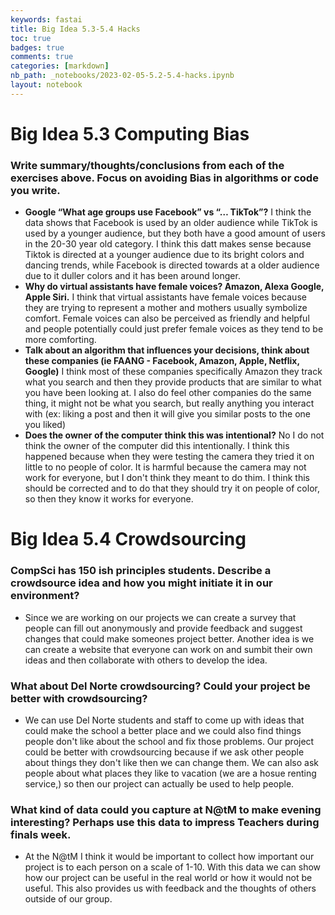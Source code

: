 ```yaml
---
keywords: fastai
title: Big Idea 5.3-5.4 Hacks
toc: true 
badges: true
comments: true
categories: [markdown]
nb_path: _notebooks/2023-02-05-5.2-5.4-hacks.ipynb
layout: notebook
---
```


<!--
#################################################
### THIS FILE WAS AUTOGENERATED! DO NOT EDIT! ###
#################################################
# file to edit: _notebooks/2023-02-05-5.2-5.4-hacks.ipynb
-->

<div class="container" id="notebook-container">
        
<div class="cell border-box-sizing text_cell rendered"><div class="inner_cell">
<div class="text_cell_render border-box-sizing rendered_html">
<h1 id="Big-Idea-5.3-Computing-Bias">Big Idea 5.3 Computing Bias<a class="anchor-link" href="#Big-Idea-5.3-Computing-Bias"> </a></h1>
</div>
</div>
</div>
<div class="cell border-box-sizing text_cell rendered"><div class="inner_cell">
<div class="text_cell_render border-box-sizing rendered_html">
<h3 id="Write-summary/thoughts/conclusions-from-each-of-the-exercises-above.-Focus-on-avoiding-Bias-in-algorithms-or-code-you-write.">Write summary/thoughts/conclusions from each of the exercises above. Focus on avoiding Bias in algorithms or code you write.<a class="anchor-link" href="#Write-summary/thoughts/conclusions-from-each-of-the-exercises-above.-Focus-on-avoiding-Bias-in-algorithms-or-code-you-write."> </a></h3><ul>
<li><strong>Google “What age groups use Facebook” vs “… TikTok”?</strong> I think the data shows that Facebook is used by an older audience while TikTok is used by a younger audience, but they both have a good amount of users in the 20-30 year old category. I think this datt makes sense because Tiktok is directed at a younger audience due to its bright colors and dancing trends, while Facebook is directed towards at a older audience due to it duller colors and it has been around longer.</li>
<li><strong>Why do virtual assistants have female voices? Amazon, Alexa Google, Apple Siri.</strong> I think that virtual assistants have female voices because they are trying to represent a mother and mothers usually symbolize comfort. Female voices can also be perceived as friendly and helpful and people potentially could just prefer female voices as they tend to be more comforting.</li>
<li><strong>Talk about an algorithm that influences your decisions, think about these companies (ie FAANG - Facebook, Amazon, Apple, Netflix, Google)</strong> I think most of these companies specifically Amazon they track what you search and then they provide products that are similar to what you have been looking at. I also do feel other companies do the same thing, it might not be what you search, but really anything you interact with (ex: liking a post and then it will give you similar posts to the one you liked)</li>
<li><strong>Does the owner of the computer think this was intentional?</strong> No I do not think the owner of the computer did this intentionally. I think this happened because when they were testing the camera they tried it on little to no people of color. It is harmful because the camera may not work for everyone, but I don't think they meant to do thim. I think this should be corrected and to do that they should try it on people of color, so then they know it works for everyone.</li>
</ul>

</div>
</div>
</div>
<div class="cell border-box-sizing text_cell rendered"><div class="inner_cell">
<div class="text_cell_render border-box-sizing rendered_html">
<h1 id="Big-Idea-5.4-Crowdsourcing">Big Idea 5.4 Crowdsourcing<a class="anchor-link" href="#Big-Idea-5.4-Crowdsourcing"> </a></h1>
</div>
</div>
</div>
<div class="cell border-box-sizing text_cell rendered"><div class="inner_cell">
<div class="text_cell_render border-box-sizing rendered_html">
<h3 id="CompSci-has-150-ish-principles-students.-Describe-a-crowdsource-idea-and-how-you-might-initiate-it-in-our-environment?">CompSci has 150 ish principles students. Describe a crowdsource idea and how you might initiate it in our environment?<a class="anchor-link" href="#CompSci-has-150-ish-principles-students.-Describe-a-crowdsource-idea-and-how-you-might-initiate-it-in-our-environment?"> </a></h3><ul>
<li>Since we are working on our projects we can create a survey that people can fill out anonymously and provide feedback and suggest changes that could make someones project better. Another idea is we can create a website that everyone can work on and sumbit their own ideas and then collaborate with others to develop the idea.</li>
</ul>

</div>
</div>
</div>
<div class="cell border-box-sizing text_cell rendered"><div class="inner_cell">
<div class="text_cell_render border-box-sizing rendered_html">
<h3 id="What-about-Del-Norte-crowdsourcing?-Could-your-project-be-better-with-crowdsourcing?">What about Del Norte crowdsourcing? Could your project be better with crowdsourcing?<a class="anchor-link" href="#What-about-Del-Norte-crowdsourcing?-Could-your-project-be-better-with-crowdsourcing?"> </a></h3><ul>
<li>We can use Del Norte students and staff to come up with ideas that could make the school a better place and we could also find things people don't like about the school and fix those problems. Our project could be better with crowdsourcing because if we ask other people about things they don't like then we can change them. We can also ask people about what places they like to vacation (we are a hosue renting service,) so then our project can actually be used to help people.</li>
</ul>

</div>
</div>
</div>
<div class="cell border-box-sizing text_cell rendered"><div class="inner_cell">
<div class="text_cell_render border-box-sizing rendered_html">
<h3 id="What-kind-of-data-could-you-capture-at-N@tM-to-make-evening-interesting?-Perhaps-use-this-data-to-impress-Teachers-during-finals-week.">What kind of data could you capture at N@tM to make evening interesting? Perhaps use this data to impress Teachers during finals week.<a class="anchor-link" href="#What-kind-of-data-could-you-capture-at-N@tM-to-make-evening-interesting?-Perhaps-use-this-data-to-impress-Teachers-during-finals-week."> </a></h3><ul>
<li>At the N@tM I think it would be important to collect how important our project is to each person on a scale of 1-10. With this data we can show how our project can be useful in the real world or how it would not be useful. This also provides us with feedback and the thoughts of others outside of our group.</li>
</ul>

</div>
</div>
</div>
</div>
 

